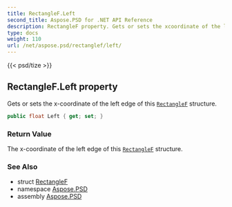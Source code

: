 ```yaml
---
title: RectangleF.Left
second_title: Aspose.PSD for .NET API Reference
description: RectangleF property. Gets or sets the xcoordinate of the left edge of this RectangleF structure
type: docs
weight: 110
url: /net/aspose.psd/rectanglef/left/
---
```

{{< psd/tize >}}
## RectangleF.Left property

Gets or sets the x-coordinate of the left edge of this [`RectangleF`](../) structure.

```csharp
public float Left { get; set; }
```

### Return Value

The x-coordinate of the left edge of this [`RectangleF`](../) structure.

### See Also

* struct [RectangleF](../)
* namespace [Aspose.PSD](../../rectanglef/)
* assembly [Aspose.PSD](../../../)


